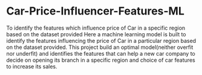 # Car-Price-Influencer-Features-ML
To identify the features which influence price of Car in a specific region based on the dataset provided
Here a machine learning model is built to identify the features influencing the price of Car in a particular region based on the dataset provided. This project build an optimal model(neither overfit nor underfit) and identifies the features that can help a new car company to decide on opening its branch in a specific region and choice of car features to increase its sales.
